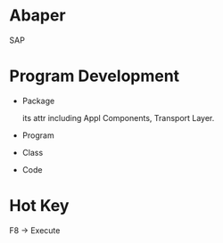 # Abaper
SAP

# Program Development

* Package 
  
  its attr including Appl Components, Transport Layer.

* Program

* Class

* Code

# Hot Key

F8 -> Execute
